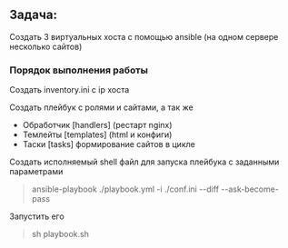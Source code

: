 ## Задача: 
Создать 3 виртуальных хоста с помощью ansible (на одном сервере несколько сайтов)

### Порядок выполнения работы

Создать inventory.ini с ip хоста

Создать плейбук с ролями и сайтами, а так же

- Обработчик [handlers] (рестарт nginx)
- Темлейты [templates] (html и конфиги)
- Таски [tasks] формирование сайтов в цикле
  
Создать исполняемый shell файл для запуска плейбука с заданными параметрами
> ansible-playbook ./playbook.yml -i ./conf.ini --diff --ask-become-pass

Запустить его
> sh playbook.sh
